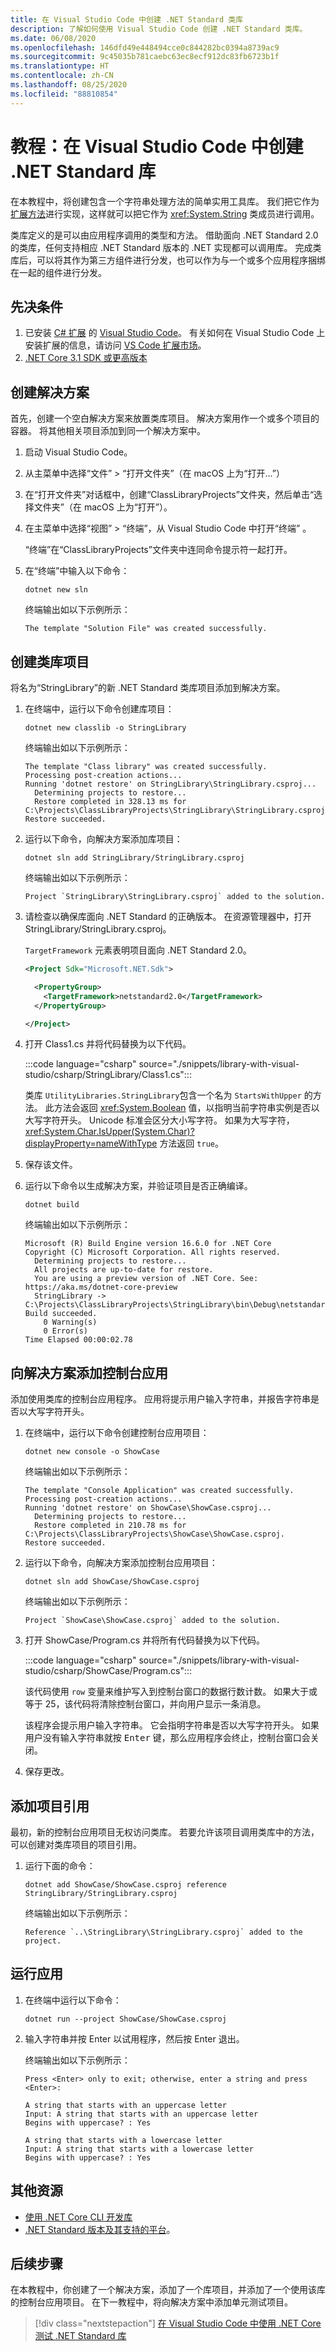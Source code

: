 ```yaml
---
title: 在 Visual Studio Code 中创建 .NET Standard 类库
description: 了解如何使用 Visual Studio Code 创建 .NET Standard 类库。
ms.date: 06/08/2020
ms.openlocfilehash: 146dfd49e448494cce0c844282bc0394a8739ac9
ms.sourcegitcommit: 9c45035b781caebc63ec8ecf912dc83fb6723b1f
ms.translationtype: HT
ms.contentlocale: zh-CN
ms.lasthandoff: 08/25/2020
ms.locfileid: "88810854"
---
```

# <a name="tutorial-create-a-net-standard-library-using-visual-studio-code"></a>教程：在 Visual Studio Code 中创建 .NET Standard 库

在本教程中，将创建包含一个字符串处理方法的简单实用工具库。 我们把它作为[扩展方法](../../csharp/programming-guide/classes-and-structs/extension-methods.md)进行实现，这样就可以把它作为 <xref:System.String> 类成员进行调用。

类库定义的是可以由应用程序调用的类型和方法。 借助面向 .NET Standard 2.0 的类库，任何支持相应 .NET Standard 版本的 .NET 实现都可以调用库。 完成类库后，可以将其作为第三方组件进行分发，也可以作为与一个或多个应用程序捆绑在一起的组件进行分发。

## <a name="prerequisites"></a>先决条件

1. 已安装 [C# 扩展](https://marketplace.visualstudio.com/items?itemName=ms-dotnettools.csharp) 的 [Visual Studio Code](https://code.visualstudio.com/)。 有关如何在 Visual Studio Code 上安装扩展的信息，请访问 [VS Code 扩展市场](https://code.visualstudio.com/docs/editor/extension-gallery)。
2. [.NET Core 3.1 SDK 或更高版本](https://dotnet.microsoft.com/download)

## <a name="create-a-solution"></a>创建解决方案

首先，创建一个空白解决方案来放置类库项目。 解决方案用作一个或多个项目的容器。 将其他相关项目添加到同一个解决方案中。

1. 启动 Visual Studio Code。

1. 从主菜单中选择“文件” > “打开文件夹”（在 macOS 上为“打开...”）

1. 在“打开文件夹”对话框中，创建“ClassLibraryProjects”文件夹，然后单击“选择文件夹”（在 macOS 上为“打开”）。

1. 在主菜单中选择“视图” > “终端”，从 Visual Studio Code 中打开“终端”  。

   “终端”在“ClassLibraryProjects”文件夹中连同命令提示符一起打开。

1. 在“终端”中输入以下命令：

   ```dotnetcli
   dotnet new sln
   ```

   终端输出如以下示例所示：

   ```output
   The template "Solution File" was created successfully.
   ```

## <a name="create-a-class-library-project"></a>创建类库项目

将名为“StringLibrary”的新 .NET Standard 类库项目添加到解决方案。

1. 在终端中，运行以下命令创建库项目：

   ```dotnetcli
   dotnet new classlib -o StringLibrary
   ```

   终端输出如以下示例所示：

   ```output
   The template "Class library" was created successfully.
   Processing post-creation actions...
   Running 'dotnet restore' on StringLibrary\StringLibrary.csproj...
     Determining projects to restore...
     Restore completed in 328.13 ms for C:\Projects\ClassLibraryProjects\StringLibrary\StringLibrary.csproj.
   Restore succeeded.
   ```

1. 运行以下命令，向解决方案添加库项目：

   ```dotnetcli
   dotnet sln add StringLibrary/StringLibrary.csproj
   ```

   终端输出如以下示例所示：

   ```output
   Project `StringLibrary\StringLibrary.csproj` added to the solution.
   ```

1. 请检查以确保库面向 .NET Standard 的正确版本。 在资源管理器中，打开 StringLibrary/StringLibrary.csproj。

   `TargetFramework` 元素表明项目面向 .NET Standard 2.0。

   ```xml
   <Project Sdk="Microsoft.NET.Sdk">

     <PropertyGroup>
       <TargetFramework>netstandard2.0</TargetFramework>
     </PropertyGroup>

   </Project>
   ```

1. 打开 Class1.cs 并将代码替换为以下代码。

   :::code language="csharp" source="./snippets/library-with-visual-studio/csharp/StringLibrary/Class1.cs":::

   类库 `UtilityLibraries.StringLibrary`包含一个名为 `StartsWithUpper` 的方法。 此方法会返回 <xref:System.Boolean> 值，以指明当前字符串实例是否以大写字符开头。 Unicode 标准会区分大小写字符。 如果为大写字符，<xref:System.Char.IsUpper(System.Char)?displayProperty=nameWithType> 方法返回 `true`。

1. 保存该文件。

1. 运行以下命令以生成解决方案，并验证项目是否正确编译。

   ```dotnetcli
   dotnet build
   ```

   终端输出如以下示例所示：

   ```output
   Microsoft (R) Build Engine version 16.6.0 for .NET Core
   Copyright (C) Microsoft Corporation. All rights reserved.
     Determining projects to restore...
     All projects are up-to-date for restore.
     You are using a preview version of .NET Core. See: https://aka.ms/dotnet-core-preview
     StringLibrary -> C:\Projects\ClassLibraryProjects\StringLibrary\bin\Debug\netstandard2.0\StringLibrary.dll
   Build succeeded.
       0 Warning(s)
       0 Error(s)
   Time Elapsed 00:00:02.78
   ```

## <a name="add-a-console-app-to-the-solution"></a>向解决方案添加控制台应用

添加使用类库的控制台应用程序。 应用将提示用户输入字符串，并报告字符串是否以大写字符开头。

1. 在终端中，运行以下命令创建控制台应用项目：

   ```dotnetcli
   dotnet new console -o ShowCase
   ```

   终端输出如以下示例所示：

   ```output
   The template "Console Application" was created successfully.
   Processing post-creation actions...
   Running 'dotnet restore' on ShowCase\ShowCase.csproj...  
     Determining projects to restore...
     Restore completed in 210.78 ms for C:\Projects\ClassLibraryProjects\ShowCase\ShowCase.csproj.
   Restore succeeded.
   ```

1. 运行以下命令，向解决方案添加控制台应用项目：

   ```dotnetcli
   dotnet sln add ShowCase/ShowCase.csproj
   ```

   终端输出如以下示例所示：

   ```output
   Project `ShowCase\ShowCase.csproj` added to the solution.
   ```

1. 打开 ShowCase/Program.cs 并将所有代码替换为以下代码。

   :::code language="csharp" source="./snippets/library-with-visual-studio/csharp/ShowCase/Program.cs":::

   该代码使用 `row` 变量来维护写入到控制台窗口的数据行数计数。 如果大于或等于 25，该代码将清除控制台窗口，并向用户显示一条消息。

   该程序会提示用户输入字符串。 它会指明字符串是否以大写字符开头。 如果用户没有输入字符串就按 <kbd>Enter</kbd> 键，那么应用程序会终止，控制台窗口会关闭。

1. 保存更改。

## <a name="add-a-project-reference"></a>添加项目引用

最初，新的控制台应用项目无权访问类库。 若要允许该项目调用类库中的方法，可以创建对类库项目的项目引用。

1. 运行下面的命令：

   ```dotnetcli
   dotnet add ShowCase/ShowCase.csproj reference StringLibrary/StringLibrary.csproj
   ```

   终端输出如以下示例所示：

   ```output
   Reference `..\StringLibrary\StringLibrary.csproj` added to the project.
   ```

## <a name="run-the-app"></a>运行应用

1. 在终端中运行以下命令：

   ```dotnetcli
   dotnet run --project ShowCase/ShowCase.csproj
   ```

1. 输入字符串并按 Enter 以试用程序，然后按 Enter 退出<kbd></kbd><kbd></kbd>。

   终端输出如以下示例所示：

   ```output
   Press <Enter> only to exit; otherwise, enter a string and press <Enter>:

   A string that starts with an uppercase letter
   Input: A string that starts with an uppercase letter
   Begins with uppercase? : Yes

   A string that starts with a lowercase letter
   Input: A string that starts with a lowercase letter
   Begins with uppercase? : Yes
   ```

## <a name="additional-resources"></a>其他资源

* [使用 .NET Core CLI 开发库](libraries.md)
* [.NET Standard 版本及其支持的平台](../../standard/net-standard.md)。

## <a name="next-steps"></a>后续步骤

在本教程中，你创建了一个解决方案，添加了一个库项目，并添加了一个使用该库的控制台应用项目。 在下一教程中，将向解决方案中添加单元测试项目。

> [!div class="nextstepaction"]
> [在 Visual Studio Code 中使用 .NET Core 测试 .NET Standard 库](testing-library-with-visual-studio-code.md)
